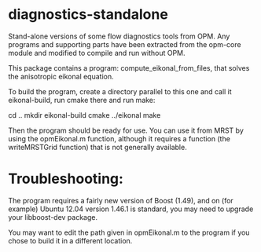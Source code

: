 # diagnostics-standalone

Stand-alone versions of some flow diagnostics tools from OPM.
Any programs and supporting parts have been extracted from the
opm-core module and modified to compile and run without OPM.

This package contains a program: compute_eikonal_from_files,
that solves the anisotropic eikonal equation.

To build the program, create a directory parallel to this one
and call it eikonal-build, run cmake there and run make:

cd ..
mkdir eikonal-build
cmake ../eikonal
make

Then the program should be ready for use. You can use it from MRST
by using the opmEikonal.m function, although it requires a function
(the writeMRSTGrid function) that is not generally available.


# Troubleshooting:

The program requires a fairly new version of Boost (1.49), and
on (for example) Ubuntu 12.04 version 1.46.1 is standard, you may
need to upgrade your libboost-dev package.

You may want to edit the path given in opmEikonal.m to the program
if you chose to build it in a different location.
